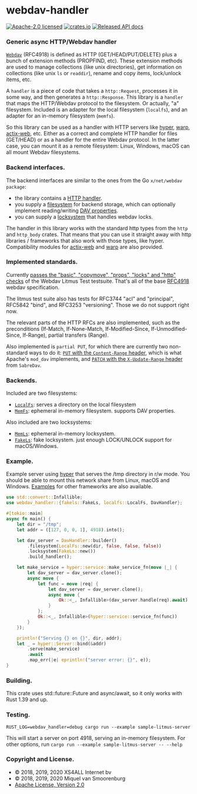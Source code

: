 # webdav-handler

[![Apache-2.0 licensed](https://img.shields.io/badge/license-Apache2.0-blue.svg)](https://www.apache.org/licenses/LICENSE-2.0.txt)
[![crates.io](https://meritbadge.herokuapp.com/webdav-handler)](https://crates.io/crates/webdav-handler)
[![Released API docs](https://docs.rs/webdav-handler/badge.svg)](https://docs.rs/webdav-handler)

### Generic async HTTP/Webdav handler

[`Webdav`] (RFC4918) is defined as
HTTP (GET/HEAD/PUT/DELETE) plus a bunch of extension methods (PROPFIND, etc).
These extension methods are used to manage collections (like unix directories),
get information on collections (like unix `ls` or `readdir`), rename and
copy items, lock/unlock items, etc.

A `handler` is a piece of code that takes a `http::Request`, processes it in some
way, and then generates a `http::Response`. This library is a `handler` that maps
the HTTP/Webdav protocol to the filesystem. Or actually, "a" filesystem. Included
is an adapter for the local filesystem (`localfs`), and an adapter for an
in-memory filesystem (`memfs`).

So this library can be used as a handler with HTTP servers like [hyper],
[warp], [actix-web], etc. Either as a correct and complete HTTP handler for
files (GET/HEAD) or as a handler for the entire Webdav protocol. In the latter case, you can
mount it as a remote filesystem: Linux, Windows, macOS can all mount Webdav filesystems.

### Backend interfaces.

The backend interfaces are similar to the ones from the Go `x/net/webdav package`:

- the library contains a [HTTP handler][DavHandler].
- you supply a [filesystem][DavFileSystem] for backend storage, which can optionally
  implement reading/writing [DAV properties][DavProp].
- you can supply a [locksystem][DavLockSystem] that handles webdav locks.

The handler in this library works with the standard http types
from the `http` and `http_body` crates. That means that you can use it
straight away with http libraries / frameworks that also work with
those types, like hyper. Compatibility modules for [actix-web][actix-compat]
and [warp][warp-compat] are also provided.

### Implemented standards.

Currently [passes the "basic", "copymove", "props", "locks" and "http"
checks][README_litmus] of the Webdav Litmus Test testsuite. That's all of the base
[RFC4918] webdav specification.

The litmus test suite also has tests for RFC3744 "acl" and "principal",
RFC5842 "bind", and RFC3253 "versioning". Those we do not support right now.

The relevant parts of the HTTP RFCs are also implemented, such as the
preconditions (If-Match, If-None-Match, If-Modified-Since, If-Unmodified-Since,
If-Range), partial transfers (Range).

Also implemented is `partial PUT`, for which there are currently two
non-standard ways to do it: [`PUT` with the `Content-Range` header][PUT],
which is what Apache's `mod_dav` implements, and [`PATCH` with the `X-Update-Range`
header][PATCH] from `SabreDav`.

### Backends.

Included are two filesystems:

- [`LocalFs`]: serves a directory on the local filesystem
- [`MemFs`]: ephemeral in-memory filesystem. supports DAV properties.

Also included are two locksystems:

- [`MemLs`]: ephemeral in-memory locksystem.
- [`FakeLs`]: fake locksystem. just enough LOCK/UNLOCK support for macOS/Windows.

### Example.

Example server using [hyper] that serves the /tmp directory in r/w mode. You should be
able to mount this network share from Linux, macOS and Windows. [Examples][examples]
for other frameworks are also available.

```rust
use std::convert::Infallible;
use webdav_handler::{fakels::FakeLs, localfs::LocalFs, DavHandler};

#[tokio::main]
async fn main() {
    let dir = "/tmp";
    let addr = ([127, 0, 0, 1], 4918).into();

    let dav_server = DavHandler::builder()
        .filesystem(LocalFs::new(dir, false, false, false))
        .locksystem(FakeLs::new())
        .build_handler();

    let make_service = hyper::service::make_service_fn(move |_| {
        let dav_server = dav_server.clone();
        async move {
            let func = move |req| {
                let dav_server = dav_server.clone();
                async move {
                    Ok::<_, Infallible>(dav_server.handle(req).await)
                }
            };
            Ok::<_, Infallible>(hyper::service::service_fn(func))
        }
    });

    println!("Serving {} on {}", dir, addr);
    let _ = hyper::Server::bind(&addr)
        .serve(make_service)
        .await
        .map_err(|e| eprintln!("server error: {}", e));
}
```
[DavHandler]: https://docs.rs/webdav-handler/0.2.0-alpha.4/webdav_handler/struct.DavHandler.html
[DavFileSystem]: https://docs.rs/webdav-handler/0.2.0-alpha.4/webdav_handler/fs/index.html
[DavLockSystem]: https://docs.rs/webdav-handler/0.2.0-alpha.4/webdav_handler/ls/index.html
[DavProp]: https://docs.rs/webdav-handler/0.2.0-alpha.4/webdav_handler/fs/struct.DavProp.html
[`WebDav`]: https://tools.ietf.org/html/rfc4918
[RFC4918]: https://tools.ietf.org/html/rfc4918
[`MemLs`]: https://docs.rs/webdav-handler/0.2.0-alpha.4/webdav_handler/memls/index.html
[`MemFs`]: https://docs.rs/webdav-handler/0.2.0-alpha.4/webdav_handler/memfs/index.html
[`LocalFs`]: https://docs.rs/webdav-handler/0.2.0-alpha.4/webdav_handler/localfs/index.html
[`FakeLs`]: https://docs.rs/webdav-handler/0.2.0-alpha.4/webdav_handler/fakels/index.html
[actix-compat]: https://docs.rs/webdav-handler/0.2.0-alpha.4/webdav_handler/actix/index.html
[warp-compat]: https://docs.rs/webdav-handler/0.2.0-alpha.4/webdav_handler/warp/index.html
[README_litmus]: https://github.com/miquels/webdav-handler-rs/blob/master/README.litmus-test.md
[examples]: https://github.com/miquels/webdav-handler-rs/tree/master/examples/
[PUT]: https://github.com/miquels/webdav-handler-rs/tree/master/doc/Apache-PUT-with-Content-Range.md
[PATCH]: https://github.com/miquels/webdav-handler-rs/tree/master/doc/SABREDAV-partialupdate.md
[hyper]: https://hyper.rs/
[warp]: https://crates.io/crates/warp
[actix-web]: https://actix.rs/

### Building.

This crate uses std::future::Future and async/await, so it only works with Rust 1.39 and up.

### Testing.

```
RUST_LOG=webdav_handler=debug cargo run --example sample-litmus-server
```

This will start a server on port 4918, serving an in-memory filesystem.
For other options, run `cargo run --example sample-litmus-server -- --help`

### Copyright and License.

 * © 2018, 2019, 2020 XS4ALL Internet bv
 * © 2018, 2019, 2020 Miquel van Smoorenburg
 * [Apache License, Version 2.0](http://www.apache.org/licenses/LICENSE-2.0)
